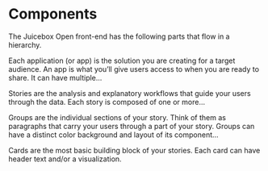 # Components

The Juicebox Open front-end has the following parts that flow in a hierarchy.

Each application \(or app\) is the solution you are creating for a target audience. An app is what you’ll give users access to when you are ready to share. It can have multiple...

Stories are the analysis and explanatory workflows that guide your users through the data. Each story is composed of one or more…

Groups are the individual sections of your story. Think of them as paragraphs that carry your users through a part of your story. Groups can have a distinct color background and layout of its component…

Cards are the most basic building block of your stories. Each card can have header text and/or a visualization.

